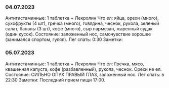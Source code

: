 ### 04.07.2023
Антигистаминные: 1 таблетка + Лекролин
Что ел: яйца, орехи (много), сухофрукты (4 шт), гречка (много), говядина, чеснок, рукола, зеленый салат, бананы (3 шт), кофе (много), сыр пармезан, жаренный судак (один кусок).
Состояние: заложенный нос, самочувствие хорошее (занимался спортом, гулял).
Лег спать: 0:30
Заметки:
### 05.07.2023
Антигистаминные: 1 таблетка + Лекролин
Что ел: Гречка, мясо, квашенная капуста, кофе (разбавленный), рукола, чеснок. Орехи не ел. 
Состояние: СИЛЬНО ОПУХ ПРАВЫЙ ГЛАЗ, заложенный нос.
Лег спать: в 22:30
Заметки: Последний прием пищи 17:00.